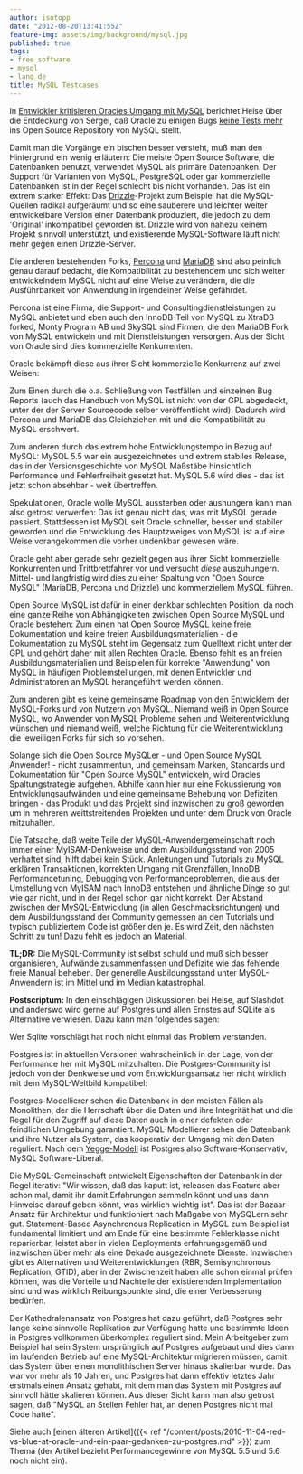 ```yaml
---
author: isotopp
date: "2012-08-20T13:41:55Z"
feature-img: assets/img/background/mysql.jpg
published: true
tags:
- free software
- mysql
- lang_de
title: MySQL Testcases
---
```

In 
[Entwickler kritisieren Oracles Umgang mit MySQL](http://www.heise.de/ix/meldung/Entwickler-kritisieren-Oracles-Umgang-mit-MySQL-1670240.html)
berichtet Heise über die Entdeckung von Sergei, daß Oracle zu einigen Bugs
[keine Tests mehr](http://blog.mariadb.org/disappearing-test-cases/)
ins Open Source Repository von MySQL stellt.

Damit man die Vorgänge ein bischen besser versteht, muß man den Hintergrund
ein wenig erläutern: Die meiste Open Source Software, die Datenbanken
benutzt, verwendet MySQL als primäre Datenbanken.  Der Support für Varianten
von MySQL, PostgreSQL oder gar kommerzielle Datenbanken ist in der Regel
schlecht bis nicht vorhanden.  Das ist ein extrem starker Effekt: Das 
[Drizzle](http://www.drizzle.org/)-Projekt zum Beispiel hat die
MySQL-Quellen radikal aufgeräumt und so eine sauberere und leichter weiter
entwickelbare Version einer Datenbank produziert, die jedoch zu dem
'Original' inkompatibel geworden ist.  Drizzle wird von nahezu keinem
Projekt sinnvoll unterstützt, und existierende MySQL-Software läuft nicht
mehr gegen einen Drizzle-Server.

Die anderen bestehenden Forks, 
[Percona](http://www.percona.com/software/percona-server/downloads/)
und 
[MariaDB](http://mariadb.org/)
sind also peinlich genau darauf bedacht, die Kompatibilität zu bestehendem
und sich weiter entwickelndem MySQL nicht auf eine Weise zu verändern, die
die Ausführbarkeit von Anwendung in irgendeiner Weise gefährdet.

Percona ist eine Firma, die Support- und Consultingdienstleistungen zu MySQL
anbietet und eben auch den InnoDB-Teil von MySQL zu XtraDB forked, Monty
Program AB und SkySQL sind Firmen, die den MariaDB Fork von MySQL entwickeln
und mit Dienstleistungen versorgen.  Aus der Sicht von Oracle sind dies
kommerzielle Konkurrenten.

Oracle bekämpft diese aus ihrer Sicht kommerzielle Konkurrenz auf zwei
Weisen:

Zum Einen durch die o.a.  Schließung von Testfällen und einzelnen Bug
Reports (auch das Handbuch von MySQL ist nicht von der GPL abgedeckt, unter
der der Server Sourcecode selber veröffentlicht wird).  Dadurch wird Percona
und MariaDB das Gleichziehen mit und die Kompatibilität zu MySQL erschwert.

Zum anderen durch das extrem hohe Entwicklungstempo in Bezug auf MySQL:
MySQL 5.5 war ein ausgezeichnetes und extrem stabiles Release, das in der
Versionsgeschichte von MySQL Maßstäbe hinsichtlich Performance und
Fehlerfreiheit gesetzt hat.  MySQL 5.6 wird dies - das ist jetzt schon
absehbar - weit übertreffen.

Spekulationen, Oracle wolle MySQL aussterben oder aushungern kann man also
getrost verwerfen: Das ist genau nicht das, was mit MySQL gerade passiert. 
Stattdessen ist MySQL seit Oracle schneller, besser und stabiler geworden
und die Entwicklung des Hauptzweiges von MySQL ist auf eine Weise
vorangekommen die vorher undenkbar gewesen wäre.

Oracle geht aber gerade sehr gezielt gegen aus ihrer Sicht kommerzielle
Konkurrenten und Trittbrettfahrer vor und versucht _diese_ auszuhungern. 
Mittel- und langfristig wird dies zu einer Spaltung von "Open Source MySQL"
(MariaDB, Percona und Drizzle) und kommerziellem MySQL führen.

Open Source MySQL ist dafür in einer denkbar schlechten Position, da noch
eine ganze Reihe von Abhängigkeiten zwischen Open Source MySQL und Oracle
bestehen: Zum einen hat Open Source MySQL keine freie Dokumentation und
keine freien Ausbildungsmaterialien - die Dokumentation zu MySQL steht im
Gegensatz zum Quelltext nicht unter der GPL und gehört daher mit allen
Rechten Oracle.  Ebenso fehlt es an freien Ausbildungsmaterialien und
Beispielen für korrekte "Anwendung" von MySQL in häufigen Problemstellungen,
mit denen Entwickler und Administratoren an MySQL herangeführt werden
können.

Zum anderen gibt es keine gemeinsame Roadmap von den Entwicklern der
MySQL-Forks und von Nutzern von MySQL.  Niemand weiß in Open Source MySQL,
wo Anwender von MySQL  Probleme sehen und Weiterentwicklung wünschen und
niemand weiß, welche Richtung für die Weiterentwicklung die jeweiligen Forks
für sich so vorsehen.

Solange sich die Open Source MySQLer - und Open Source MySQL Anwender!  -
nicht zusammentun, und gemeinsam Marken, Standards und Dokumentation für
"Open Source MySQL" entwickeln, wird Oracles Spaltungstrategie aufgehen. 
Abhilfe kann hier nur eine Fokussierung von Entwicklungsaufwänden und eine
gemeinsame Behebung von Defiziten bringen - das Produkt und das Projekt sind
inzwischen zu groß geworden um in mehreren weittstreitenden Projekten und
unter dem Druck von Oracle mitzuhalten.

Die Tatsache, daß weite Teile der MySQL-Anwendergemeinschaft noch immer
einer MyISAM-Denkweise und dem Ausbildungsstand von 2005 verhaftet sind,
hilft dabei kein Stück.  Anleitungen und Tutorials zu MySQL erklären
Transaktionen, korrekten Umgang mit Grenzfällen, InnoDB Performancetuning,
Debugging von Performanceproblemen, die aus der Umstellung von MyISAM nach
InnoDB entstehen und ähnliche Dinge so gut wie gar nicht, und in der Regel
schon gar nicht korrekt.  Der Abstand zwischen der MySQL-Entwicklung (in
allen Geschmacksrichtungen) und dem Ausbildungsstand der Community gemessen
an den Tutorials und typisch publiziertem Code ist größer den je.  Es wird
Zeit, den nächsten Schritt zu tun!  Dazu fehlt es jedoch an Material.

**TL;DR:** Die MySQL-Community ist selbst schuld und muß sich besser
organisieren, Aufwände zusammenfassen und Defizite wie das fehlende freie
Manual beheben.  Der generelle Ausbildungsstand unter MySQL-Anwendern ist im
Mittel und im Median katastrophal.

**Postscriptum:** In den einschlägigen Diskussionen bei Heise, auf
Slashdot und anderswo wird gerne auf Postgres und allen Ernstes auf SQLite
als Alternative verwiesen.  Dazu kann man folgendes sagen:

Wer Sqlite vorschlägt hat noch nicht einmal das Problem verstanden.

Postgres ist in aktuellen Versionen wahrscheinlich in der Lage, von der
Performance her mit MySQL mitzuhalten.  Die Postgres-Community ist jedoch
von der Denkweise und vom Entwicklungsansatz her nicht wirklich mit dem
MySQL-Weltbild kompatibel:

Postgres-Modellierer sehen die Datenbank in den meisten Fällen als
Monolithen, der die Herrschaft über die Daten und ihre Integrität hat und
die Regel für den Zugriff auf diese Daten auch in einer defekten oder
feindlichen Umgebung garantiert.  MySQL-Modellierer sehen die Datenbank und
ihre Nutzer als System, das kooperativ den Umgang mit den Daten reguliert. 
Nach dem
[Yegge-Modell](https://plus.google.com/110981030061712822816/posts/KaSKeg4vQtz)
ist Postgres also Software-Konservativ, MySQL Software-Liberal.

Die MySQL-Gemeinschaft entwickelt Eigenschaften der Datenbank in der Regel
iterativ: "Wir wissen, daß das kaputt ist, releasen das Feature aber schon
mal, damit ihr damit Erfahrungen sammeln könnt und uns dann Hinweise darauf
geben könnt, was wirklich wichtig ist".  Das ist der Bazaar-Ansatz für
Architektur und funktioniert nach Maßgabe von MySQLern sehr gut. 
Statement-Based Asynchronous Replication in MySQL zum Beispiel ist
fundamental limitiert und am Ende für eine bestimmte Fehlerklasse nicht
reparierbar, leistet aber in vielen Deployments erfahrungsgemäß und
inzwischen über mehr als eine Dekade ausgezeichnete Dienste.  Inzwischen
gibt es Alternativen und Weiterentwicklungen (RBR, Semisynchronous
Replication, GTID), aber in der Zwischenzeit haben alle schon einmal prüfen
können, was die Vorteile und Nachteile der existierenden Implementation sind
und was wirklich Reibungspunkte sind, die einer Verbesserung bedürfen.

Der Kathedralenansatz von Postgres hat dazu geführt, daß Postgres sehr lange
keine sinnvolle Replikation zur Verfügung hatte und bestimmte Ideen in
Postgres vollkommen überkomplex reguliert sind.  Mein Arbeitgeber zum
Beispiel hat sein System ursprünglich auf Postgres aufgebaut und dies dann
im laufenden Betrieb auf eine MySQL-Architektur migrieren müssen, damit das
System über einen monolithischen Server hinaus skalierbar wurde.  Das war
vor mehr als 10 Jahren, und Postgres hat dann effektiv letztes Jahr erstmals
einen Ansatz gehabt, mit dem man das System mit Postgres auf sinnvoll hätte
skalieren können.  Aus dieser Sicht kann man also getrost sagen, daß "MySQL
an Stellen Fehler hat, an denen Postgres nicht mal Code hatte".

Siehe auch
[einen älteren Artikel]({{< ref "/content/posts/2010-11-04-red-vs-blue-at-oracle-und-ein-paar-gedanken-zu-postgres.md" >}})
zum Thema (der Artikel bezieht Performancegewinne von MySQL 5.5 und 5.6 noch
nicht ein).
